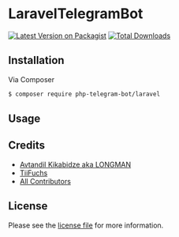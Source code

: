# LaravelTelegramBot

[![Latest Version on Packagist][ico-version]][link-packagist]
[![Total Downloads][ico-downloads]][link-downloads]

## Installation

Via Composer

``` bash
$ composer require php-telegram-bot/laravel
```

## Usage

## Credits

- [Avtandil Kikabidze aka LONGMAN](https://github.com/akalongman)
- [TiiFuchs](https://github.com/TiiFuchs)
- [All Contributors][link-contributors]

## License

Please see the [license file](license.md) for more information.

[ico-version]: https://img.shields.io/packagist/v/tii/laravel-telegram-bot.svg?style=flat-square
[ico-downloads]: https://img.shields.io/packagist/dt/tii/laravel-telegram-bot.svg?style=flat-square

[link-packagist]: https://packagist.org/packages/php-telegram-bot/laravel
[link-downloads]: https://packagist.org/packages/php-telegram-bot/laravel
[link-contributors]: https://github.com/php-telegram-bot/laravel/contributors
